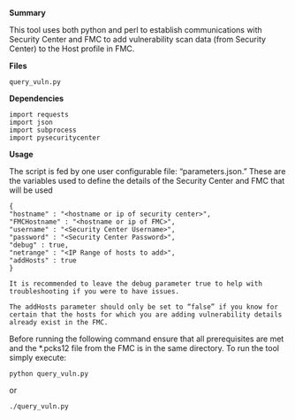 **Summary**

This tool uses both python and perl to establish communications with Security Center and FMC to add vulnerability scan data (from Security Center) to the Host profile in FMC.

**Files**

`query_vuln.py`


**Dependencies**
```
import requests
import json
import subprocess
import pysecuritycenter
```

**Usage**

The script is fed by one user configurable file: “parameters.json.” These are the variables used to define the details of the Security Center and FMC that will be used
```
{
"hostname" : "<hostname or ip of security center>",
"FMCHostname" : "<hostname or ip of FMC>",
"username" : "<Security Center Username>",
"password" : "<Security Center Password>",
"debug" : true,
"netrange" : "<IP Range of hosts to add>",
"addHosts" : true
}

It is recommended to leave the debug parameter true to help with troubleshooting if you were to have issues.

The addHosts parameter should only be set to “false” if you know for certain that the hosts for which you are adding vulnerability details already exist in the FMC.

```

Before running the following command ensure that all prerequisites are met and the *.pcks12 file from the FMC is in the same directory.
To run the tool simply execute:

`python query_vuln.py`

or

`./query_vuln.py`

